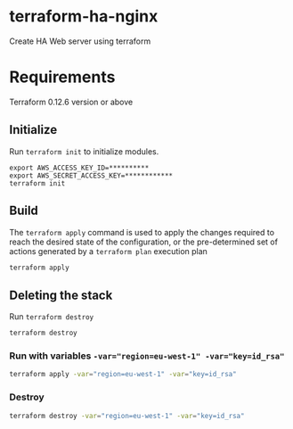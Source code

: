 # terraform-ha-nginx
Create HA Web server using terraform

# Requirements
Terraform 0.12.6 version or above
## Initialize
Run `terraform init` to initialize modules. 
``` 
export AWS_ACCESS_KEY_ID=********** 
export AWS_SECRET_ACCESS_KEY=************ 
terraform init 
```
## Build
  The `terraform apply` command is used to apply the changes required to reach the desired state of the configuration, or the pre-determined set of actions generated by a `terraform plan` 
execution plan
  
```sh 
terraform apply 
``` 

## Deleting the stack
Run `terraform destroy`
```sh 
terraform destroy
```

### Run with variables `-var="region=eu-west-1" -var="key=id_rsa"`
```sh
terraform apply -var="region=eu-west-1" -var="key=id_rsa"
```

### Destroy 
```sh
terraform destroy -var="region=eu-west-1" -var="key=id_rsa"
```

